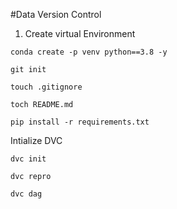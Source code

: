 #Data Version Control 

1. Create virtual Environment
```
conda create -p venv python==3.8 -y
```
```
git init
```
```
touch .gitignore
```
```
toch README.md
```
```
pip install -r requirements.txt
```
Intialize DVC
```
dvc init
```
```
dvc repro
```
```
dvc dag
```